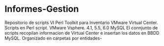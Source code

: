 # Informes-Gestion
Repositorio de scripts VI Perl Toolkit para Inventario VMware Virtual Center.
Scripts en Perl script.
VMware Vsphere. 4.1, 5.5, 6.0
MySQL
El connjunto de scripts recopilan informacíon de Virtual Center e insertan los datos en BBDD MySQL.
Organizado en carpetas por entidades-
